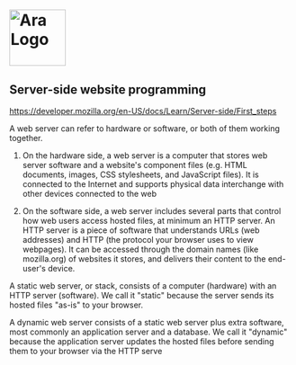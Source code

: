 # <img src='https://i.imgur.com/jTOpvtG.png' height='100' alt='Ara Logo' aria-label='Ara' />

## Server-side website programming

https://developer.mozilla.org/en-US/docs/Learn/Server-side/First_steps

A web server can refer to hardware or software, or both of them working together.

1. On the hardware side, a web server is a computer that stores web server software and a website's component files (e.g. HTML documents, images, CSS stylesheets, and JavaScript files). It is connected to the Internet and supports physical data interchange with other devices connected to the web

2. On the software side, a web server includes several parts that control how web users access hosted files, at minimum an HTTP server. An HTTP server is a piece of software that understands URLs (web addresses) and HTTP (the protocol your browser uses to view webpages). It can be accessed through the domain names (like mozilla.org) of websites it stores, and delivers their content to the end-user's device.

A static web server, or stack, consists of a computer (hardware) with an HTTP server (software). We call it "static" because the server sends its hosted files "as-is" to your browser.

A dynamic web server consists of a static web server plus extra software, most commonly an application server and a database. We call it "dynamic" because the application server updates the hosted files before sending them to your browser via the HTTP serve

